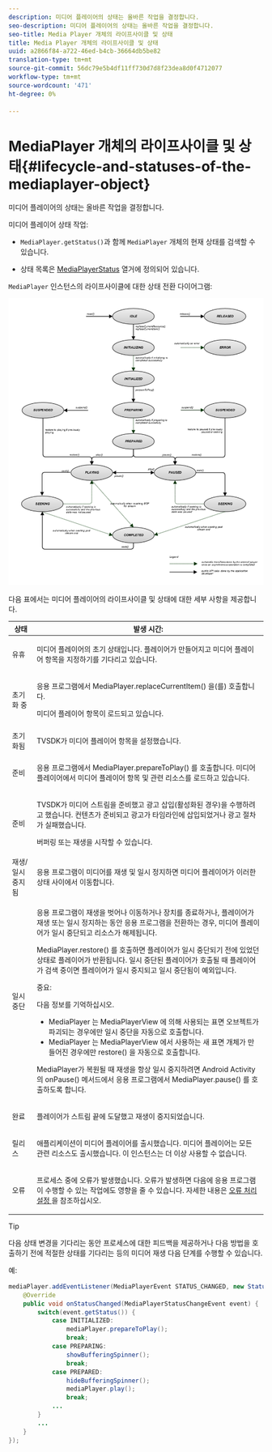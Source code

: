 ```yaml
---
description: 미디어 플레이어의 상태는 올바른 작업을 결정합니다.
seo-description: 미디어 플레이어의 상태는 올바른 작업을 결정합니다.
seo-title: Media Player 개체의 라이프사이클 및 상태
title: Media Player 개체의 라이프사이클 및 상태
uuid: a2866f84-a722-46ed-b4cb-36664db5be82
translation-type: tm+mt
source-git-commit: 56dc79e5b4df11ff730d7d8f23dea8d0f4712077
workflow-type: tm+mt
source-wordcount: '471'
ht-degree: 0%

---
```



# MediaPlayer 개체의 라이프사이클 및 상태{#lifecycle-and-statuses-of-the-mediaplayer-object}

미디어 플레이어의 상태는 올바른 작업을 결정합니다.

미디어 플레이어 상태 작업:

* `MediaPlayer.getStatus()`과 함께 `MediaPlayer` 개체의 현재 상태를 검색할 수 있습니다.

* 상태 목록은 [MediaPlayerStatus](https://help.adobe.com/en_US/primetime/api/psdk/javadoc_2.5/com/adobe/mediacore/MediaPlayerStatus.html) 열거에 정의되어 있습니다.

`MediaPlayer` 인스턴스의 라이프사이클에 대한 상태 전환 다이어그램:

<!--<a id="fig_A6425F24C7734DC681D992859D2A6743"></a>-->

![](assets/media_player_statuses.png)

다음 표에서는 미디어 플레이어의 라이프사이클 및 상태에 대한 세부 사항을 제공합니다.

<table id="table_82757A0043EB4AACA474E6B30326A6B7"> 
 <thead> 
  <tr> 
   <th colname="col1" class="entry"> 상태 </th> 
   <th colname="col2" class="entry"> 발생 시간: </th> 
  </tr> 
 </thead>
 <tbody> 
  <tr> 
   <td colname="col1"> 유휴 </td> 
   <td colname="col2"> <p>미디어 플레이어의 초기 상태입니다. 플레이어가 만들어지고 미디어 플레이어 항목을 지정하기를 기다리고 있습니다. </p> </td> 
  </tr> 
  <tr> 
   <td colname="col1"> 초기화 중 </td> 
   <td colname="col2"> <p>응용 프로그램에서 <span class="codeph"> MediaPlayer.replaceCurrentItem() </span>을(를) 호출합니다. </p> <p>미디어 플레이어 항목이 로드되고 있습니다. </p> </td> 
  </tr> 
  <tr> 
   <td colname="col1"> 초기화됨 </td> 
   <td colname="col2"> <p>TVSDK가 미디어 플레이어 항목을 설정했습니다. </p> </td> 
  </tr> 
  <tr> 
   <td colname="col1"> 준비 </td> 
   <td colname="col2"> <p>응용 프로그램에서 <span class="codeph"> MediaPlayer.prepareToPlay() </span>를 호출합니다. 미디어 플레이어에서 미디어 플레이어 항목 및 관련 리소스를 로드하고 있습니다. </p> </td> 
  </tr> 
  <tr> 
   <td colname="col1"> 준비 </td> 
   <td colname="col2"> <p>TVSDK가 미디어 스트림을 준비했고 광고 삽입(활성화된 경우)을 수행하려고 했습니다. 컨텐츠가 준비되고 광고가 타임라인에 삽입되었거나 광고 절차가 실패했습니다. </p> <p>버퍼링 또는 재생을 시작할 수 있습니다. </p> </td> 
  </tr> 
  <tr> 
   <td colname="col1"> 재생/일시 중지됨 </td> 
   <td colname="col2"> <p>응용 프로그램이 미디어를 재생 및 일시 정지하면 미디어 플레이어가 이러한 상태 사이에서 이동합니다. </p> </td> 
  </tr> 
  <tr> 
   <td colname="col1"> 일시 중단 </td> 
   <td colname="col2"> <p>응용 프로그램이 재생을 벗어나 이동하거나 장치를 종료하거나, 플레이어가 재생 또는 일시 정지하는 동안 응용 프로그램을 전환하는 경우, 미디어 플레이어가 일시 중단되고 리소스가 해제됩니다. </p> <p><span class="codeph"> MediaPlayer.restore() </span>를 호출하면 플레이어가 일시 중단되기 전에 있었던 상태로 플레이어가 반환됩니다. 일시 중단된 플레이어가 호출될 때 플레이어가 검색 중이면 플레이어가 일시 중지되고 일시 중단됨이 예외입니다. </p> <p>중요:  <p>다음 정보를 기억하십시오. 
      <ul id="ul_1B21668994D1474AAA0BE839E0D69B00"> 
       <li id="li_08459A3AB03C45588D73FA162C27A56C"><span class="codeph"> MediaPlayer </span>는 <span class="codeph"> MediaPlayerView </span>에 의해 사용되는 표면 오브젝트가 파괴되는 경우에만 <span class="codeph"> 일시 중단을 자동으로 호출합니다.</span> </li> 
       <li id="li_B9926AA2E7B9441490F37D24AE2678A1"><span class="codeph"> MediaPlayer </span>는 <span class="codeph"> MediaPlayerView </span>에서 사용하는 새 표면 개체가 만들어진 경우에만 <span class="codeph"> restore() </span>을 자동으로 호출합니다. </li> 
      </ul> </p> </p> <p>MediaPlayer가 복원될 때 재생을 항상 일시 중지하려면 Android Activity의 <span class="codeph"> onPause() </span> 메서드에서 응용 프로그램에서 <span class="codeph"> MediaPlayer.pause() </span>를 호출하도록 합니다. </p> </td> 
  </tr> 
  <tr> 
   <td colname="col1"> 완료 </td> 
   <td colname="col2"> <p>플레이어가 스트림 끝에 도달했고 재생이 중지되었습니다. </p> </td> 
  </tr> 
  <tr> 
   <td colname="col1"> 릴리스 </td> 
   <td colname="col2"> <p>애플리케이션이 미디어 플레이어를 출시했습니다. 미디어 플레이어는 모든 관련 리소스도 출시했습니다. 이 인스턴스는 더 이상 사용할 수 없습니다. </p> </td> 
  </tr> 
  <tr> 
   <td colname="col1"> 오류 </td> 
   <td colname="col2"> <p>프로세스 중에 오류가 발생했습니다. 오류가 발생하면 다음에 응용 프로그램이 수행할 수 있는 작업에도 영향을 줄 수 있습니다. 자세한 내용은 <a href="../../../tvsdk-3x-android-prog/android-3x-content-playback-options-android2/android-3x-error-handling-set-up.md" format="dita" scope="local"> 오류 처리 설정 </a>을 참조하십시오. </p> </td> 
  </tr> 
 </tbody> 
</table>

>[!TIP]
>
>다음 상태 변경을 기다리는 동안 프로세스에 대한 피드백을 제공하거나 다음 방법을 호출하기 전에 적절한 상태를 기다리는 등의 미디어 재생 다음 단계를 수행할 수 있습니다.

예:

```java
mediaPlayer.addEventListener(MediaPlayerEvent STATUS_CHANGED, new StatusChangeEventListener() { 
    @Override  
    public void onStatusChanged(MediaPlayerStatusChangeEvent event) { 
        switch(event.getStatus()) { 
            case INITIALIZED: 
                mediaPlayer.prepareToPlay(); 
                break; 
            case PREPARING: 
                showBufferingSpinner(); 
                break; 
            case PREPARED: 
                hideBufferingSpinner(); 
                mediaPlayer.play(); 
                break; 
            ...                
        } 
        ... 
    } 
}); 
```
